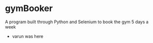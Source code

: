 # gymBooker
A program built through Python and Selenium to book the gym 5 days a week
- varun was here
